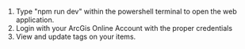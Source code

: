 1. Type "npm run dev" within the powershell terminal to open the web application.
2. Login with your ArcGis Online Account with the proper credentials
3. View and update tags on your items.
